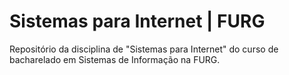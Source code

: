 # Sistemas para Internet   |   FURG
Repositório da disciplina de "Sistemas para Internet" do curso de bacharelado em Sistemas de Informação na FURG.
